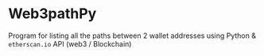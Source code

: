 # Web3pathPy
Program for listing all the paths between 2 wallet addresses using Python &amp; `etherscan.io` API (web3 / Blockchain)
